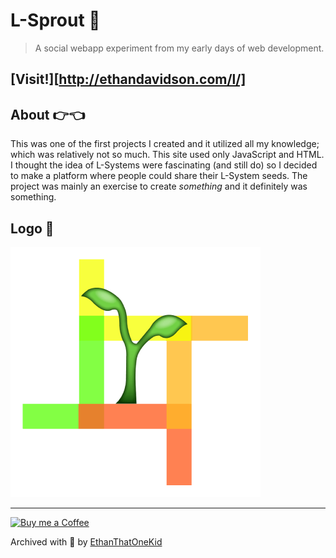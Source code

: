 # L-Sprout 🌱

> A social webapp experiment from my early days of web development.

## [Visit!][http://ethandavidson.com/l/]

## About 👉👈

This was one of the first projects I created and it utilized all my knowledge; which was relatively not so much.
This site used only JavaScript and HTML.
I thought the idea of L-Systems were fascinating (and still do) so I decided to make a platform where people could share their L-System seeds.
The project was mainly an exercise to create *something* and it definitely was something.

## Logo 🎨

![L-Sprout Logo](img/logo.gif)


---

[![Buy me a Coffee](https://img.shields.io/badge/buy%20me%20a-coffee-%23FF813F)][bmac]

Archived with 💓 by [EthanThatOneKid][creator_site]

[bmac]: http://buymeacoff.ee/etok
[creator_site]: http://ethandavidson.com/
